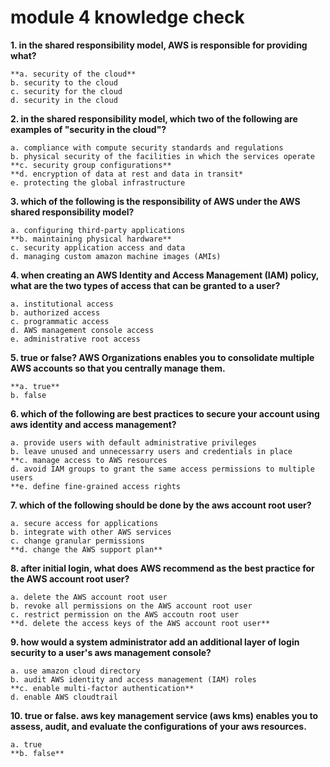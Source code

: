 # module 4 knowledge check

__1. in the shared responsibility model, AWS is responsible for providing what?__

    **a. security of the cloud**
    b. security to the cloud
    c. security for the cloud
    d. security in the cloud

__2. in the shared responsibility model, which two of the following are examples of "security in the cloud"?__

    a. compliance with compute security standards and regulations
    b. physical security of the facilities in which the services operate
    **c. security group configurations**
    **d. encryption of data at rest and data in transit*
    e. protecting the global infrastructure

__3. which of the following is the responsibility of AWS under the AWS shared responsibility model?__

    a. configuring third-party applications
    **b. maintaining physical hardware**
    c. security application access and data
    d. managing custom amazon machine images (AMIs)

__4. when creating an AWS Identity and Access Management (IAM) policy, what are the two types of access that can be granted to a user?__

    a. institutional access
    b. authorized access
    c. programmatic access
    d. AWS management console access
    e. administrative root access

__5. true or false? AWS Organizations enables you to consolidate multiple AWS accounts so that you centrally manage them.__

    **a. true**
    b. false

__6. which of the following are best practices to secure your account using aws identity and access management?__

    a. provide users with default administrative privileges
    b. leave unused and unnecessarry users and credentials in place
    **c. manage access to AWS resources
    d. avoid IAM groups to grant the same access permissions to multiple users
    **e. define fine-grained access rights

__7. which of the following should be done by the aws account root user?__

    a. secure access for applications
    b. integrate with other AWS services
    c. change granular permissions
    **d. change the AWS support plan**

__8. after initial login, what does AWS recommend as the best practice for the AWS account root user?__

    a. delete the AWS account root user
    b. revoke all permissions on the AWS account root user
    c. restrict permission on the AWS accoutn root user
    **d. delete the access keys of the AWS account root user**

__9. how would a system administrator add an additional layer of login security to a user's aws management console?__

    a. use amazon cloud directory
    b. audit AWS identity and access management (IAM) roles
    **c. enable multi-factor authentication**
    d. enable AWS cloudtrail

__10. true or false. aws key management service (aws kms) enables you to assess, audit, and evaluate the configurations of your aws resources.__

    a. true
    **b. false**